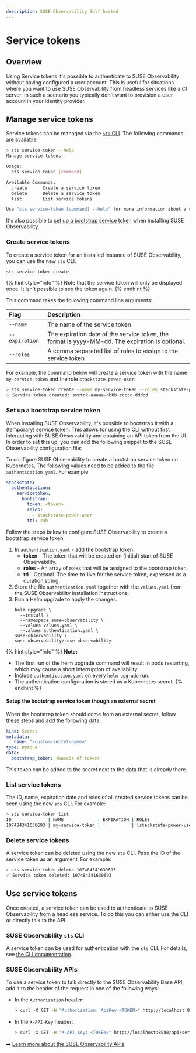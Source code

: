 ```yaml
---
description: SUSE Observability Self-hosted
---
```


# Service tokens

## Overview

Using Service tokens it's possible to authenticate to SUSE Observability without having configured a user account. This is useful for situations where you want to use SUSE Observability from headless services like a CI server. In such a scenario you typically don't want to provision a user account in your identity provider.

## Manage service tokens

Service tokens can be managed via the [`sts` CLI](/setup/cli/cli-sts.md). The following commands are available:

```bash
> sts service-token --help
Manage service tokens.

Usage:
  sts service-token [command]

Available Commands:
  create      Create a service token
  delete      Delete a service token
  list        List service tokens

Use "sts service-token [command] --help" for more information about a command.
```

It's also possible to [set up a bootstrap service token](#set-up-a-bootstrap-service-token) when installing SUSE Observability.

### Create service tokens

To create a service token for an installed instance of SUSE Observability, you can use the new `sts` CLI.

```sh
sts service-token create
```

{% hint style="info" %}
Note that the service token will only be displayed once. It isn't possible to see the token again.
{% endhint %}

This command takes the following command line arguments:

| Flag | Description |
| :--- |:--- |
| `--name` | The name of the service token |
| `--expiration` | The expiration date of the service token, the format is yyyy-MM-dd. The expiration is optional. |
| `--roles` | A comma separated list of roles to assign to the service token |

For example, the command below will create a service token with the name `my-service-token` and the role `stackstate-power-user`:


```sh
> sts service-token create --name my-service-token --roles stackstate-power-user
✅ Service token created: svctok-aaaaa-bbbb-ccccc-ddddd
```

### Set up a bootstrap service token

When installing SUSE Observability, it's possible to bootstrap it with a (temporary) service token. This allows for using the CLI without first interacting with SUSE Observability and obtaining an API token from the UI. In order to set this up, you can add the following snippet to the SUSE Observability configuration file:

To configure SUSE Observability to create a bootstrap service token on Kubernetes, The following values need to be added to the file `authentication.yaml`. For example

```yaml
stackstate:
  authentication:
    servicetoken:
      bootstrap:
        token: <token>
        roles:
          - stackstate-power-user
        ttl: 24h
```

Follow the steps below to configure SUSE Observability to create a bootstrap service token:

1. In `authentication.yaml` - add the bootstrap token:
   * **token** - The token that will be created on (initial) start of SUSE Observability.
   * **roles** - An array of roles that will be assigned to the bootstrap token.
   * **ttl** - Optional. The time-to-live for the service token, expressed as a duration string.
2. Store the file `authentication.yaml` together with the `values.yaml` from the SUSE Observability installation instructions.
3. Run a Helm upgrade to apply the changes.
    ```text
    helm upgrade \
      --install \
      --namespace suse-observability \
      --values values.yaml \
      --values authentication.yaml \
    suse-observability \
    suse-observability/suse-observability
    ```

{% hint style="info" %}
**Note:**

* The first run of the helm upgrade command will result in pods restarting, which may cause a short interruption of availability.
* Include `authentication.yaml` on every `helm upgrade` run.
* The authentication configuration is stored as a Kubernetes secret.
{% endhint %}

#### Setup the bootstrap service token though an external secret

When the bootstrap token should come from an external secret, follow [these steps](/setup/security/external-secrets.md#getting-authentication-data-from-an-external-secret) and add the following data:

```yaml
kind: Secret
metadata:
   name: "<custom-secret-name>"
type: Opaque
data:
  bootstrap_token: <base64 of token>
```

This token can be added to the secret next to the data that is already there.

### List service tokens

The ID, name, expiration date and roles of all created service tokens can be seen using the new `sts` CLI. For example:


```bash
> sts service-token list
ID              | NAME             | EXPIRATION | ROLES
107484341630693 | my-service-token |            | [stackstate-power-user]
```

### Delete service tokens

A service token can be deleted using the new `sts` CLI. Pass the ID of the service token as an argument. For example:

```bash
> sts service-token delete 107484341630693
✅ Service token deleted: 107484341630693
```

## Use service tokens

Once created, a service token can be used to authenticate to SUSE Observability from a headless service. To do this you can either use the CLI or directly talk to the API.


### SUSE Observability `sts` CLI

A service token can be used for authentication with the `sts` CLI. For details, see [the CLI documentation](/setup/cli/cli-sts.md#authentication).

### SUSE Observability APIs

To use a service token to talk directly to the SUSE Observability Base API, add it to the header of the request in one of the following ways:

* In the `Authorization` header:
    ```bash
    > curl -X GET -H "Authorization: ApiKey <TOKEN>" http://localhost:8080/api/server/status
    ```

* In the `X-API-Key` header:
    ```bash
    > curl -X GET -H "X-API-Key: <TOKEN>" http://localhost:8080/api/server/status
    ```

➡️ [Learn more about the SUSE Observability APIs](/setup/cli/cli-sts.md#authentication)
